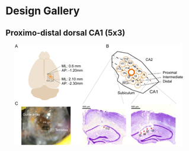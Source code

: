 # Design Gallery

## Proximo-distal dorsal CA1 (5x3)

<p align="center">
<img src="/docs/array_design/geometrical_organization.png" width="90%">
</p>

